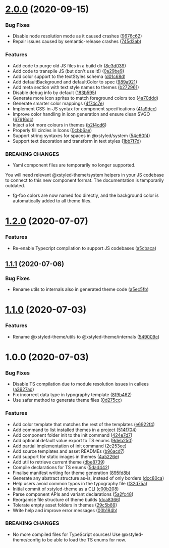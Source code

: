 # [2.0.0](https://github.com/La-Javaness/xstyled-theme-cli/compare/v1.2.0...v2.0.0) (2020-09-15)


### Bug Fixes

* Disable node resolution mode as it caused crashes ([9676c62](https://github.com/La-Javaness/xstyled-theme-cli/commit/9676c625d8154ea5305e46cf3d508ef6c72223e9))
* Repair issues caused by semantic-release crashes ([745d3ab](https://github.com/La-Javaness/xstyled-theme-cli/commit/745d3aba745aa28e7066f06e7fc67911d382990e))


### Features

* Add code to purge old JS files in a build dir ([8e3d039](https://github.com/La-Javaness/xstyled-theme-cli/commit/8e3d0395d595c9a29a9bc248a0f4f475dcc25b0f))
* Add code to transpile JS (but don't use it!) ([0a29be9](https://github.com/La-Javaness/xstyled-theme-cli/commit/0a29be90d6a27afaa6f7ad159b10f0a05c34f7bb))
* Add color support to the textStyles schema ([d01c68d](https://github.com/La-Javaness/xstyled-theme-cli/commit/d01c68d34ecd6eca177e4d7bb66dd0e4b965824b))
* Add defaultBackground and defaultColor to spec ([989a921](https://github.com/La-Javaness/xstyled-theme-cli/commit/989a921df58a9652c78b84adc0bd0a40c3946722))
* Add meta section with text style names to themes ([b272961](https://github.com/La-Javaness/xstyled-theme-cli/commit/b272961b43aebecdeb839e4bf69fd61aacfedc6e))
* Disable debug info by default ([183b595](https://github.com/La-Javaness/xstyled-theme-cli/commit/183b5952e3780500ea3f5f76052bb4b09ef31088))
* Generate more icon sprites to match foreground colors too ([4a70ddd](https://github.com/La-Javaness/xstyled-theme-cli/commit/4a70dddc3802037ad5fa8c4829ff840496838d75))
* Generate smarter color mappings ([4f74c7e](https://github.com/La-Javaness/xstyled-theme-cli/commit/4f74c7ed08a1b9ab6702f23473d66663e8393c38))
* Implement CSS-in-JS syntax for component specifications ([41a9dcc](https://github.com/La-Javaness/xstyled-theme-cli/commit/41a9dcc2626aac4e050f10d173da812bb0054c91))
* Improve color handling in icon generation and ensure clean SVGO ([67616dc](https://github.com/La-Javaness/xstyled-theme-cli/commit/67616dccf25002eeff153c99bbf69bdd9eba78e7))
* Inject a lot more colours in themes ([b2f4cd6](https://github.com/La-Javaness/xstyled-theme-cli/commit/b2f4cd6797c44cd0291e0f9f548c89e92c0a1171))
* Properly fill circles in Icons ([0cbb6ae](https://github.com/La-Javaness/xstyled-theme-cli/commit/0cbb6ae13fff81cd85312dcd6d28330cd522f876))
* Support string syntaxes for spaces in @xstyled/system ([54e60f4](https://github.com/La-Javaness/xstyled-theme-cli/commit/54e60f43b868aaae256ceb4bcbb32236f2a89a95))
* Support text decoration and transform in text styles ([1bb7f7d](https://github.com/La-Javaness/xstyled-theme-cli/commit/1bb7f7d15d0b5d8923b22e30f696b0a5339b0289))


### BREAKING CHANGES

* Yaml component files are temporarily no longer supported.

You will need relevant @xstyled-theme/system helpers in your JS codebase
to connect to this new component format. The documentation is temporarily
outdated.
* fg-foo colors are now named foo directly, and the 
background color is automatically added to all theme files.

# [1.2.0](https://github.com/La-Javaness/xstyled-theme-cli/compare/v1.1.1...v1.2.0) (2020-07-07)


### Features

* Re-enable Typecript compilation to support JS codebases ([a5cbaca](https://github.com/La-Javaness/xstyled-theme-cli/commit/a5cbaca8344cb0da9c8007e53dca5cbf8f13c666))

## [1.1.1](https://github.com/La-Javaness/xstyled-theme-cli/compare/v1.1.0...v1.1.1) (2020-07-06)


### Bug Fixes

* Rename utils to internals also in generated theme code ([a5ec5fb](https://github.com/La-Javaness/xstyled-theme-cli/commit/a5ec5fb1c49d957249417b2319bb6172b7e9eae1))

# [1.1.0](https://github.com/La-Javaness/xstyled-theme-cli/compare/v1.0.0...v1.1.0) (2020-07-03)


### Features

* Rename @xstyled-theme/utils to @xstyled-theme/internals ([549009c](https://github.com/La-Javaness/xstyled-theme-cli/commit/549009c2468734cdbf8508d67fad9907e64064c9))

# 1.0.0 (2020-07-03)


### Bug Fixes

* Disable TS compilation due to module resolution issues in callees ([a3927ad](https://github.com/La-Javaness/xstyled-theme-cli/commit/a3927add0cd69160a4646c546185f28ca59b46e1))
* Fix incorrect data type in typography template ([8f9b462](https://github.com/La-Javaness/xstyled-theme-cli/commit/8f9b462e52e36b077da57ce646fe7129b924a586))
* Use safer method to generate theme files ([0d275cc](https://github.com/La-Javaness/xstyled-theme-cli/commit/0d275ccba63de94fdd4efc781e8dd3097cd58769))


### Features

* Add color template that matches the rest of the templates ([e6922f4](https://github.com/La-Javaness/xstyled-theme-cli/commit/e6922f4165899320acfa0b1e34ed64047ddd500e))
* Add command to list installed themes in a project ([514f704](https://github.com/La-Javaness/xstyled-theme-cli/commit/514f70446f4ef415acc5d96831f89e21a3f3374f))
* Add component folder init to the init command ([424e7d7](https://github.com/La-Javaness/xstyled-theme-cli/commit/424e7d7eef549b632c1df8f773bc8609b90e846c))
* Add optional default value export to TS enums ([9deb250](https://github.com/La-Javaness/xstyled-theme-cli/commit/9deb250d7b08b779f76b2069e3c5cb91336f7a0f))
* Add partial implementation of init command ([2c253ee](https://github.com/La-Javaness/xstyled-theme-cli/commit/2c253ee308ece652a82f3ed642eb70a3da3ffa48))
* Add source templates and asset READMEs ([b96acd7](https://github.com/La-Javaness/xstyled-theme-cli/commit/b96acd778864415f76b9b828b3c5582fdb7723af))
* Add support for static images in themes ([4a5226e](https://github.com/La-Javaness/xstyled-theme-cli/commit/4a5226eccc59f65a6512471d2654cd9e3298ff3d))
* Add util to retrieve current theme ([dbe8739](https://github.com/La-Javaness/xstyled-theme-cli/commit/dbe873980480104085f0795986b5c3c038973976))
* Compile declarations for TS enums ([5dad442](https://github.com/La-Javaness/xstyled-theme-cli/commit/5dad442df6d25f248880366b9b959acea9b0d57b))
* Finalise manifest writing for theme generation ([895fd8b](https://github.com/La-Javaness/xstyled-theme-cli/commit/895fd8bf4dad2509e3a67fab97e3ce1161b5f461))
* Generate any abstract structure as-is, instead of only borders ([dcc80ca](https://github.com/La-Javaness/xstyled-theme-cli/commit/dcc80ca5688c7315b60e917a0cad4b7b26bb1256))
* Help users avoid common typos in the typography file ([f32d75a](https://github.com/La-Javaness/xstyled-theme-cli/commit/f32d75a7db1a64c134136090b38108c4a1b1893d))
* Initial commit of xstyled-theme as a CLI ([c00b208](https://github.com/La-Javaness/xstyled-theme-cli/commit/c00b208708eeacbd7ff0289b3378953f4f11be18))
* Parse component APIs and variant declarations ([5a2fc48](https://github.com/La-Javaness/xstyled-theme-cli/commit/5a2fc48d8dfe0b44d88764fceb24f5f2d44b0a1c))
* Reorganise file structure of theme builds ([dca8366](https://github.com/La-Javaness/xstyled-theme-cli/commit/dca836696a569a41d08da9c3f808373d24f4db50))
* Tolerate empty asset folders in themes ([29c5b89](https://github.com/La-Javaness/xstyled-theme-cli/commit/29c5b89d077da6cb73ec5870f4ecfab477bd035a))
* Write help and improve error messages ([00b184b](https://github.com/La-Javaness/xstyled-theme-cli/commit/00b184b303184cf12fa939a03a941401aed22e51))


### BREAKING CHANGES

* No more compiled files for TypeScript sources! Use 
@xstyled-theme/config to be able to load the TS enums for now.
